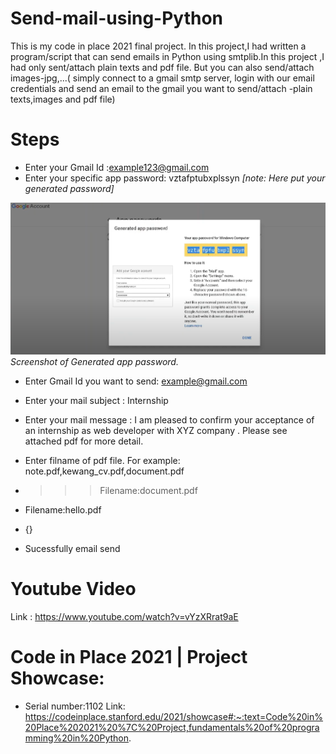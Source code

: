 # Send-mail-using-Python

This is my code in place 2021 final project.
In this project,I had written a  program/script that can  send emails in Python using smtplib.In this project ,I had only sent/attach plain texts and pdf file.
But you can also send/attach images-jpg,...( simply connect to a gmail smtp server, login with our email credentials and  send an email to the gmail you want to 
send/attach -plain texts,images and pdf file)

# Steps

* Enter your Gmail Id :example123@gmail.com
* Enter your specific app password: vztafptubxplssyn *[note: Here put your generated password]*

![Specific app password](img.PNG) 
*Screenshot of Generated app password.*

* Enter Gmail Id you want to send: example@gmail.com
* Enter your mail subject : Internship
* Enter your mail message : I am	pleased	to confirm your	acceptance of an internship as	web developer with XYZ company . Please see attached pdf for more detail.

* Enter filname of pdf file.
For example: note.pdf,kewang_cv.pdf,document.pdf
- >>>Filename:document.pdf

* Filename:hello.pdf

 - {}
* Sucessfully email send


# Youtube Video

Link : https://www.youtube.com/watch?v=vYzXRrat9aE

# Code in Place 2021 | Project Showcase:

- Serial number:1102
Link: https://codeinplace.stanford.edu/2021/showcase#:~:text=Code%20in%20Place%202021%20%7C%20Project,fundamentals%20of%20programming%20in%20Python.

